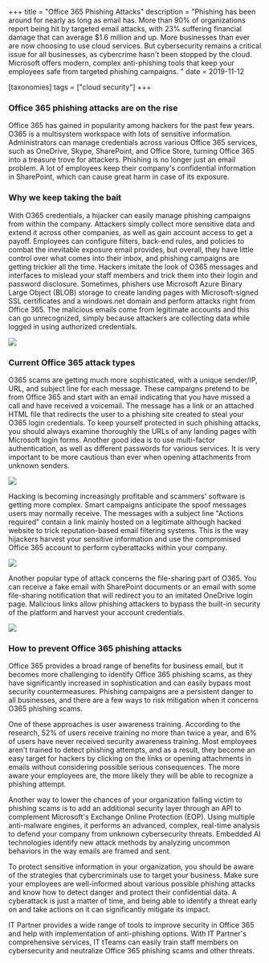 +++
title = "Office 365 Phishing Attacks"
description = "Phishing has been around for nearly as long as email has. More than 90% of organizations report being hit by targeted email attacks, with 23% suffering financial damage that can average $1.6 million and up. More businesses than ever are now choosing to use cloud services. But cybersecurity remains a critical issue for all businesses, as cybercrime hasn't been stopped by the cloud. Microsoft offers modern, complex anti-phishing tools that keep your employees safe from targeted phishing campaigns. "
date = 2019-11-12

[taxonomies]
tags = ["cloud security"]
+++

### Office 365 phishing attacks are on the rise

Office 365 has gained in popularity among hackers for the past few years.
O365 is a multisystem workspace with lots of sensitive information.
Administrators can manage credentials across various Office 365
services, such as OneDrive, Skype, SharePoint, and Office Store,
turning Office 365 into a treasure trove for attackers. Phishing is no
longer just an email problem. A lot of employees keep their company's
confidential information in SharePoint, which can cause great harm in
case of its exposure.

### Why we keep taking the bait

With O365 credentials, a hijacker can easily manage phishing campaigns
from within the company. Attackers simply collect more sensitive data
and extend it across other companies, as well as gain account access to
get a payoff. Employees can configure filters, back-end rules, and
policies to combat the inevitable exposure email provides, but overall,
they have little control over what comes into their inbox, and phishing
campaigns are getting trickier all the time. Hackers imitate the look of
O365 messages and interfaces to mislead your staff members and trick
them into their login and password disclosure. Sometimes, phishers use
Microsoft Azure Binary Large Object (BLOB) storage to create
landing pages with Microsoft-signed SSL certificates and a
windows.net domain and perform attacks right from Office 365. The
malicious emails come from legitimate accounts and this can go
unrecognized, simply because attackers are collecting data while logged
in using authorized credentials.

![](https://o365hq.com/images/602.png)

### Current Office 365 attack types

O365 scams are getting much more sophisticated, with a unique sender/IP,
URL, and subject line for each message. These campaigns pretend
to be from Office 365 and start with an email indicating that you have
missed a call and have received a voicemail. The message has a link or
an attached HTML file that redirects the user to a phishing
site created to steal your O365 login credentials. To keep yourself
protected in such phishing attacks, you should always examine thoroughly
the URLs of any landing pages with Microsoft login forms.
Another good idea is to use multi-factor authentication, as well as
different passwords for various services. It is very important to be
more cautious than ever when opening attachments from unknown senders.

![](https://o365hq.com/images/601.png)

Hacking is becoming increasingly profitable and scammers' software is
getting more complex. Smart campaigns anticipate the spoof messages
users may normally receive. The messages with a subject line "Actions
required" contain a link mainly hosted on a legitimate although hacked
website to trick reputation-based email filtering systems. This is the
way hijackers harvest your sensitive information and use the compromised
Office 365 account to perform cyberattacks within your company.

![](https://o365hq.com/images/604.png)

Another popular type of attack concerns the file-sharing part of O365. You
can receive a fake email with SharePoint documents or an email with some
file-sharing notification that will redirect you to an imitated OneDrive
login page. Malicious links allow phishing attackers to bypass the
built-in security of the platform and harvest your account credentials.

![](https://o365hq.com/images/603.jpg)

### How to prevent Office 365 phishing attacks

Office 365 provides a broad range of benefits for business email, but it
becomes more challenging to identify Office 365 phishing scams, as they
have significantly increased in sophistication and can easily bypass
most security countermeasures. Phishing campaigns are a persistent
danger to all businesses, and there are a few ways to risk mitigation when
it concerns O365 phishing scams.

One of these approaches is user awareness training. According to the
research, 52% of users receive training no more than twice a year, and
6% of users have never received security awareness training. Most
employees aren't trained to detect phishing attempts, and as a result,
they become an easy target for hackers by clicking on the links or
opening attachments in emails without considering possible serious
consequences. The more aware your employees are, the more likely they
will be able to recognize a phishing attempt.

Another way to lower the chances of your organization falling victim to
phishing scams is to add an additional security layer through an
API to complement Microsoft's Exchange Online Protection
(EOP). Using multiple anti-malware engines, it performs an
advanced, complex, real-time analysis to defend your company from unknown
cybersecurity threats. Embedded AI technologies identify new attack
methods by analyzing uncommon behaviors in the way emails are framed and
sent.

To protect sensitive information in your organization, you should be
aware of the strategies that cybercriminals use to target your business.
Make sure your employees are well-informed about various possible
phishing attacks and know how to detect danger and protect their
confidential data. A cyberattack is just a matter of time, and being able
to identify a threat early on and take actions on it can significantly
mitigate its impact.

IT Partner provides a wide range of tools to improve security in Office
365 and help with implementation of anti-phishing options. With IT
Partner's comprehensive services, IT tTeams can easily train staff
members on cybersecurity and neutralize Office 365 phishing scams and
other threats.
